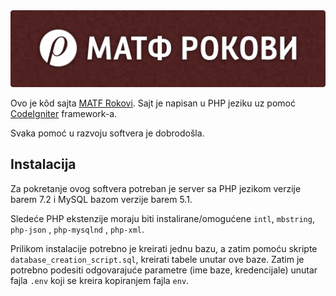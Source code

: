 <img src="asset/repository-image.png" alt="МАТФ РОКОВИ" title="Matf rokovi">

Ovo je kôd sajta [MATF Rokovi](https://rokovi.ubavic.rs/). Sajt je napisan u PHP jeziku uz pomoć [CodeIgniter](https://github.com/codeigniter4/CodeIgniter4) framework-a.

Svaka pomoć u razvoju softvera je dobrodošla.

## Instalacija

Za pokretanje ovog softvera potreban je server sa PHP jezikom verzije barem 7.2 i MySQL bazom verzije barem 5.1. 

Sledeće PHP ekstenzije moraju biti instalirane/omogućene `intl`, `mbstring`, `php-json` , `php-mysqlnd` , `php-xml`. 

Prilikom instalacije potrebno je kreirati jednu bazu, a zatim pomoću skripte `database_creation_script.sql`, kreirati tabele unutar ove baze. Zatim je potrebno podesiti odgovarajuće parametre (ime baze, kredencijale) unutar fajla `.env` koji se kreira kopiranjem fajla `env`.
